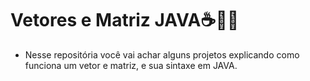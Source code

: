 # Vetores e Matriz JAVA☕👨‍💻
- Nesse repositória você vai achar alguns projetos explicando como funciona um vetor e matriz, e sua sintaxe em JAVA.
